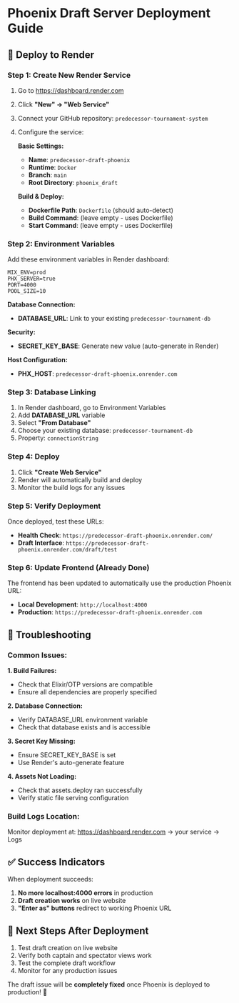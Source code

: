 # Phoenix Draft Server Deployment Guide

## 🚀 Deploy to Render

### Step 1: Create New Render Service

1. Go to https://dashboard.render.com
2. Click **"New" → "Web Service"**
3. Connect your GitHub repository: `predecessor-tournament-system`
4. Configure the service:

   **Basic Settings:**
   - **Name**: `predecessor-draft-phoenix`
   - **Runtime**: `Docker`
   - **Branch**: `main`
   - **Root Directory**: `phoenix_draft`

   **Build & Deploy:**
   - **Dockerfile Path**: `Dockerfile` (should auto-detect)
   - **Build Command**: (leave empty - uses Dockerfile)
   - **Start Command**: (leave empty - uses Dockerfile)

### Step 2: Environment Variables

Add these environment variables in Render dashboard:

```env
MIX_ENV=prod
PHX_SERVER=true
PORT=4000
POOL_SIZE=10
```

**Database Connection:**
- **DATABASE_URL**: Link to your existing `predecessor-tournament-db`

**Security:**
- **SECRET_KEY_BASE**: Generate new value (auto-generate in Render)

**Host Configuration:**
- **PHX_HOST**: `predecessor-draft-phoenix.onrender.com`

### Step 3: Database Linking

1. In Render dashboard, go to Environment Variables
2. Add **DATABASE_URL** variable
3. Select **"From Database"**
4. Choose your existing database: `predecessor-tournament-db`
5. Property: `connectionString`

### Step 4: Deploy

1. Click **"Create Web Service"**
2. Render will automatically build and deploy
3. Monitor the build logs for any issues

### Step 5: Verify Deployment

Once deployed, test these URLs:

- **Health Check**: `https://predecessor-draft-phoenix.onrender.com/`
- **Draft Interface**: `https://predecessor-draft-phoenix.onrender.com/draft/test`

### Step 6: Update Frontend (Already Done)

The frontend has been updated to automatically use the production Phoenix URL:
- **Local Development**: `http://localhost:4000`
- **Production**: `https://predecessor-draft-phoenix.onrender.com`

## 🔧 Troubleshooting

### Common Issues:

**1. Build Failures:**
- Check that Elixir/OTP versions are compatible
- Ensure all dependencies are properly specified

**2. Database Connection:**
- Verify DATABASE_URL environment variable
- Check that database exists and is accessible

**3. Secret Key Missing:**
- Ensure SECRET_KEY_BASE is set
- Use Render's auto-generate feature

**4. Assets Not Loading:**
- Check that assets.deploy ran successfully
- Verify static file serving configuration

### Build Logs Location:
Monitor deployment at: https://dashboard.render.com → your service → Logs

## ✅ Success Indicators

When deployment succeeds:
1. **No more localhost:4000 errors** in production
2. **Draft creation works** on live website
3. **"Enter as" buttons** redirect to working Phoenix URL

## 🎯 Next Steps After Deployment

1. Test draft creation on live website
2. Verify both captain and spectator views work
3. Test the complete draft workflow
4. Monitor for any production issues

The draft issue will be **completely fixed** once Phoenix is deployed to production! 🚀